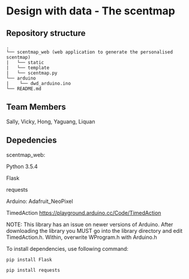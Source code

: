 # Design with data - The scentmap


## Repository structure
```
.
└── scentmap_web (web application to generate the personalised scentmap)
|	└── static
|	└── template
|	└── scentmap.py
└── arduino
|    └── dwd_arduino.ino
└── README.md
```

## Team Members
Sally,
Vicky,
Hong,
Yaguang,
Liquan

## Depedencies
scentmap_web:

  Python 3.5.4
  
  Flask
  
  requests
 
Arduino:
  Adafruit_NeoPixel
  
  TimedAction https://playground.arduino.cc/Code/TimedAction
  
  NOTE: This library has an issue on newer versions of Arduino. After downloading the library you MUST go into the library directory and edit TimedAction.h. Within, overwrite WProgram.h with Arduino.h
  

To install dependencies, use following command:
```
pip install Flask

pip install requests
```
